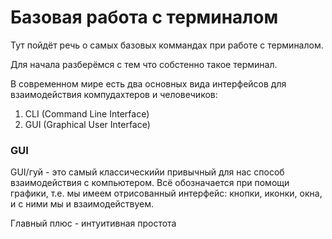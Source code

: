 # Базовая работа с терминалом

Тут пойдёт речь о самых базовых коммандах при работе с терминалом.

Для начала разберёмся с тем что собстенно такое терминал.

В современном мире есть два основных вида интерфейсов для взаимодействия компудахтеров и человечиков:

1. CLI (Command Line Interface)
2. GUI (Graphical User Interface)

### GUI

GUI/гуй - это самый классическийи привычный для нас способ взаимодействия с компьютером. Всё обозначается при помощи графики, т.е. мы имеем отрисованный интерфейс: кнопки, иконки, окна, и с ними мы и взаимодействуем.

Главный плюс - интуитивная простота
